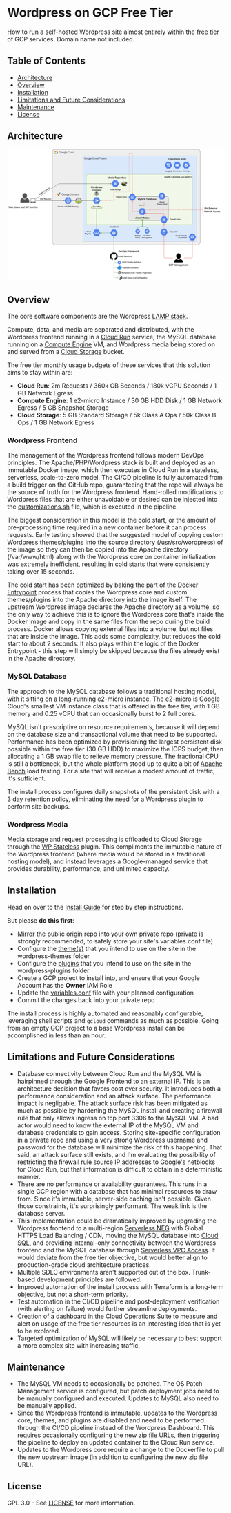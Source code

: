 # Wordpress on GCP Free Tier
How to run a self-hosted Wordpress site almost entirely within the [free tier](https://cloud.google.com/free#always-free-products_1) of GCP services. Domain name not included.


## Table of Contents
- [Architecture](#architecture)
- [Overview](#overview)
- [Installation](#installation)
- [Limitations and Future Considerations](#limitations-and-future-considerations)
- [Maintenance](#maintenance)
- [License](#license)


## Architecture
![Implementation Architecture](diagrams/Implementation_Architecture.png)


## Overview
The core software components are the Wordpress [LAMP stack](https://en.wikipedia.org/wiki/LAMP_(software_bundle)).

Compute, data, and media are separated and distributed, with the Wordpress frontend running in a [Cloud Run](https://cloud.google.com/run) service, the MySQL database running on a [Compute Engine](https://cloud.google.com/compute) VM, and Wordpress media being stored on and served from a [Cloud Storage](https://cloud.google.com/storage) bucket.

The free tier monthly usage budgets of these services that this solution aims to stay within are:
- **Cloud Run**: 2m Requests / 360k GB Seconds / 180k vCPU Seconds / 1 GB Network Egress
- **Compute Engine**: 1 e2-micro Instance / 30 GB HDD Disk / 1 GB Network Egress / 5 GB Snapshot Storage
- **Cloud Storage**: 5 GB Standard Storage / 5k Class A Ops / 50k Class B Ops / 1 GB Network Egress


### Wordpress Frontend
The management of the Wordpress frontend follows modern DevOps principles. The Apache/PHP/Wordpress stack is built and deployed as an immutable Docker image, which then executes in Cloud Run in a stateless, serverless, scale-to-zero model. The CI/CD pipeline is fully automated from a build trigger on the GitHub repo, guaranteeing that the repo will always be the source of truth for the Wordpress frontend. Hand-rolled modifications to Wordpress files that are either unavoidable or desired can be injected into the [customizations.sh](install/pipeline/customizations.sh) file, which is executed in the pipeline.

The biggest consideration in this model is the cold start, or the amount of pre-processing time required in a new container before it can process requests. Early testing showed that the suggested model of copying custom Wordpress themes/plugins into the source directory (/usr/src/wordpress) of the image so they can then be copied into the Apache directory (/var/www/html) along with the Wordpress core on container initialization was extremely inefficient, resulting in cold starts that were consistently taking over 15 seconds.

The cold start has been optimized by baking the part of the [Docker Entrypoint](https://github.com/docker-library/wordpress/blob/master/docker-entrypoint.sh) process that copies the Wordpress core and custom themes/plugins into the Apache directory into the image itself. The upstream Wordpress image declares the Apache directory as a volume, so the only way to achieve this is to ignore the Wordpress core that's inside the Docker image and copy in the same files from the repo during the build process. Docker allows copying external files into a volume, but not files that are inside the image. This adds some complexity, but reduces the cold start to about 2 seconds. It also plays within the logic of the Docker Entrypoint - this step will simply be skipped because the files already exist in the Apache directory.


### MySQL Database
The approach to the MySQL database follows a traditional hosting model, with it sitting on a long-running e2-micro instance. The e2-micro is Google Cloud's smallest VM instance class that is offered in the free tier, with 1 GB memory and 0.25 vCPU that can occasionally burst to 2 full cores.

MySQL isn't prescriptive on resource requirements, because it will depend on the database size and transactional volume that need to be supported. Performance has been optimized by provisioning the largest persistent disk possible within the free tier (30 GB HDD) to maximize the IOPS budget, then allocating a 1 GB swap file to relieve memory pressure. The fractional CPU is still a bottleneck, but the whole platform stood up to quite a bit of [Apache Bench](https://httpd.apache.org/docs/2.4/programs/ab.html) load testing. For a site that will receive a modest amount of traffic, it's sufficient.

The install process configures daily snapshots of the persistent disk with a 3 day retention policy, eliminating the need for a Wordpress plugin to perform site backups.


### Wordpress Media
Media storage and request processing is offloaded to Cloud Storage through the [WP Stateless](https://wordpress.org/plugins/wp-stateless/) plugin. This compliments the immutable nature of the Wordpress frontend (where media would be stored in a traditional hosting model), and instead leverages a Google-managed service that provides durability, performance, and unlimited capacity.


## Installation
Head on over to the [Install Guide](INSTALL.md) for step by step instructions.

But please **do this first**:
- [Mirror](https://docs.github.com/en/github/creating-cloning-and-archiving-repositories/duplicating-a-repository) the public origin repo into your own private repo (private is strongly recommended, to safely store your site's variables.conf file)
- Configure the [theme(s)](https://wordpress.org/themes/) that you intend to use on the site in the wordpress-themes folder
- Configure the [plugins](https://wordpress.org/plugins/) that you intend to use on the site in the wordpress-plugins folder
- Create a GCP project to install into, and ensure that your Google Account has the **Owner** IAM Role
- Update the [variables.conf](install/variables.conf) file with your planned configuration
- Commit the changes back into your private repo

The install process is highly automated and reasonably configurable, leveraging shell scripts and `gcloud` commands as much as possible. Going from an empty GCP project to a base Wordpress install can be accomplished in less than an hour.


## Limitations and Future Considerations
- Database connectivity between Cloud Run and the MySQL VM is hairpinned through the Google Frontend to an external IP. This is an architecture decision that favors cost over security. It introduces both a performance consideration and an attack surface. The performance impact is negligable. The attack surface risk has been mitigated as much as possible by hardening the MySQL install and creating a firewall rule that only allows ingress on tcp port 3306 to the MySQL VM. A bad actor would need to know the external IP of the MySQL VM and database credentials to gain access. Storing site-specific configuration in a private repo and using a very strong Wordpress username and password for the database will minimize the risk of this happening. That said, an attack surface still exists, and I'm evaluating the possibility of restricting the firewall rule source IP addresses to Google's netblocks for Cloud Run, but that information is difficult to obtain in a deterministic manner.
- There are no performance or availability guarantees. This runs in a single GCP region with a database that has minimal resources to draw from. Since it's immutable, server-side caching isn't possible. Given those constraints, it's surprisingly performant. The weak link is the database server.
- This implementation could be dramatically improved by upgrading the Wordpress frontend to a multi-region [Serverless NEG](https://cloud.google.com/load-balancing/docs/negs/setting-up-serverless-negs) with Global HTTPS Load Balancing / CDN, moving the MySQL database into [Cloud SQL](https://cloud.google.com/sql/docs/mysql), and providing internal-only connectivity between the Wordpress frontend and the MySQL database through [Serverless VPC Access](https://cloud.google.com/vpc/docs/configure-serverless-vpc-access). It would deviate from the free tier objective, but would better align to production-grade cloud architecture practices.
- Multiple SDLC environments aren't supported out of the box. Trunk-based development principles are followed.
- Improved automation of the install process with Terraform is a long-term objective, but not a short-term priority.
- Test automation in the CI/CD pipeline and post-deployment verification (with alerting on failure) would further streamline deployments.
- Creation of a dashboard in the Cloud Operations Suite to measure and alert on usage of the free tier resources is an interesting idea that is yet to be explored.
- Targeted optimization of MySQL will likely be necessary to best support a more complex site with increasing traffic.


## Maintenance
- The MySQL VM needs to occasionally be patched. The OS Patch Management service is configured, but patch deployment jobs need to be manually configured and executed. Updates to MySQL also need to be manually applied.
- Since the Wordpress frontend is immutable, updates to the Wordpress core, themes, and plugins are disabled and need to be performed through the CI/CD pipeline instead of the Wordpress Dashboard. This requires occasionally configuring the new zip file URLs, then triggering the pipeline to deploy an updated container to the Cloud Run service.
- Updates to the Wordpress core require a change to the Dockerfile to pull the new upstream image (in addition to configuring the new zip file URL).


## License
GPL 3.0 - See [LICENSE](LICENSE) for more information.
